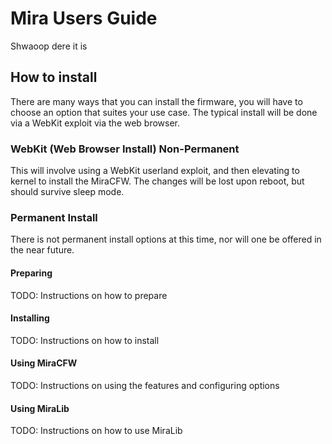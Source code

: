 # Mira Users Guide

Shwaoop dere it is

## How to install

There are many ways that you can install the firmware, you will have to choose an option that suites your use case. The typical install will be done via a WebKit exploit via the web browser.

### WebKit (Web Browser Install) Non-Permanent

This will involve using a WebKit userland exploit, and then elevating to kernel to install the MiraCFW. The changes will be lost upon reboot, but should survive sleep mode.

### Permanent Install

There is not permanent install options at this time, nor will one be offered in the near future.

#### Preparing

TODO: Instructions on how to prepare

#### Installing

TODO: Instructions on how to install

#### Using MiraCFW

TODO: Instructions on using the features and configuring options

#### Using MiraLib

TODO: Instructions on how to use MiraLib